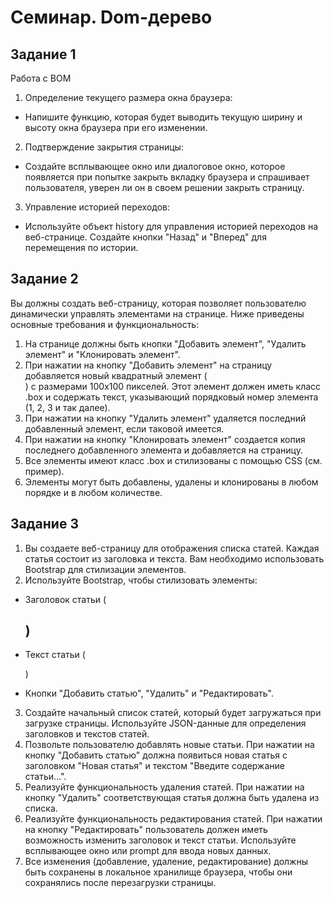 # Семинар. Dom-дерево

## Задание 1 
Работа с BOM
1. Определение текущего размера окна браузера:
- Напишите функцию, которая будет выводить текущую ширину и высоту окна браузера при его изменении.
2. Подтверждение закрытия страницы:
- Создайте всплывающее окно или диалоговое окно, которое появляется при попытке закрыть вкладку браузера и спрашивает пользователя, уверен ли он в своем решении закрыть страницу.
3. Управление историей переходов:
- Используйте объект history для управления историей переходов на веб-странице. Создайте кнопки "Назад" и "Вперед" для перемещения по истории.


## Задание 2 
Вы должны создать веб-страницу, которая позволяет пользователю динамически управлять элементами на странице. Ниже приведены основные требования и функциональность:
1. На странице должны быть кнопки "Добавить элемент", "Удалить элемент" и "Клонировать элемент".
2. При нажатии на кнопку "Добавить элемент" на страницу добавляется новый квадратный элемент (<div>) с размерами 100x100 пикселей. Этот элемент должен иметь класс .box и содержать текст, указывающий порядковый номер элемента (1, 2, 3 и так далее).
3. При нажатии на кнопку "Удалить элемент" удаляется последний добавленный элемент, если таковой имеется.
4. При нажатии на кнопку "Клонировать элемент" создается копия последнего добавленного элемента и добавляется на страницу.
5. Все элементы имеют класс .box и стилизованы с помощью CSS (см. пример).
6. Элементы могут быть добавлены, удалены и клонированы в любом порядке и в любом количестве.


## Задание 3
1. Вы создаете веб-страницу для отображения списка статей. Каждая статья состоит из заголовка и текста. Вам необходимо использовать Bootstrap для стилизации элементов.
2. Используйте Bootstrap, чтобы стилизовать элементы:
- Заголовок статьи (<h2>)
- Текст статьи (<p>)
- Кнопки "Добавить статью", "Удалить" и "Редактировать".
3. Создайте начальный список статей, который будет загружаться при загрузке страницы. Используйте JSON-данные для определения заголовков и текстов статей.
4. Позвольте пользователю добавлять новые статьи. При нажатии на кнопку "Добавить статью" должна появиться новая статья с заголовком "Новая статья" и текстом "Введите содержание статьи...".
5. Реализуйте функциональность удаления статей. При нажатии на кнопку "Удалить" соответствующая статья должна быть удалена из списка.
6. Реализуйте функциональность редактирования статей. При нажатии на кнопку "Редактировать" пользователь должен иметь возможность изменить заголовок и текст статьи. Используйте всплывающее окно или prompt для ввода новых данных.
7. Все изменения (добавление, удаление, редактирование) должны быть сохранены в локальное хранилище браузера, чтобы они сохранялись после перезагрузки страницы.